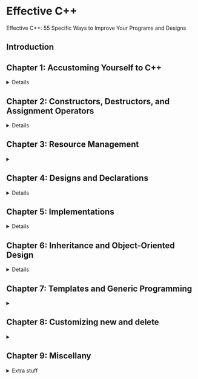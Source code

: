 # Effective C++

Effective C++: 55 Specific Ways to Improve Your Programs and Designs

## Introduction

## Chapter 1: Accustoming Yourself to C++

<details>

### Item 1: View C++ as a federation of languages.

<details>
<summary>
C++ isn’t one language, it’s four languages together, it’s C, object oriented C++, template C++ and the STL.
</summary>

Each part has its’ own conventions, styles and pitfalls. They can work together, but we must know how to combine them.

For example. For C basic stuff, we love passing by value (for built-in, C-like types), but in OOP c++, we prefer to pass references, and in templated c++, we have to pass references, but we when go to the STL, we have pointers again,and we go back to passing by value.

</details>

### Item 2: Prefer Const, enums, and Inline to #defines.

<details>
<summary>
C++ gives more power to the compiler, and we should use it rather than the pre compiler, when possible.
</summary>
Rather than having defined constants (#define ASPECT 1.653) we should use cons symbols,
Const is stronger in cpp than in C,
If we have a pointer, we need to use two const specifiers.
And if we use a string, we should use the std::string type.
Make it const.

Making the const part of the code means we can limit it’s visibility and scope. We should define it as a static member of the class.

```cpp
class X {
static const int NumTurns = 5;
};
```

Older versions of the compiler wouldn’t allow that behavior, and require us to define the value outside of the definitions.

A different way is to declare an enum member, which can also be encapsulated.
Enums cannot be referenced or addressees, which is more similar to #define.

We should also avoid using #define to create macros.
The following example is one possible fuck-up:

It seems innocent, but side effects
f(++a > b ? ++a,b); we do ++ twice.
f(++a > b+10 ? ++a,b); we do ++ once.

Here we should use a templated function, which gets const references, and the ++ will happen just once.

We still have #include, #ifndef,#define,#endif.
But we should reduce our use of the preprocessor.

</details>

### Item 3: Use const whenever possible.

<details>
<summary>
Const means that the object shouldn’t be modified. And it asks the compiler to help us enforce this rule.
</summary>

We have many ways of using ‘const’:
If the const is to the left of the asterisk, it’s a pointer to a const value.
If the const is to the right of the asterisk, it’s a const pointer to a value.
If on both, const pointer to a const value, basically immutable.

In terms of the type, the side of the const doesn’t matter. Use the spiral rule to determine.

Iterators in the STL are modeled on pointers, so something about that.
In a function, const can be the return value, parameters, or the function itself (as a member function).
Sometimes we want to return a const objects, this protects us from some weird behaviors.

Const member functions, if it’s not a const, const objects can’t call it.
Const-ness of a member function is part of the signature, so if we want to override it, we should make sure to keep the const-ness.

If we didn’t have two versions we would either open ourselves to attacks on our objects (a[0] = 0;) or reduce the ability to use the object.

Bitwise and logical const-ness

- Bitwise - no bits are changed, easy for the compiler to see.
- Logical - a philosophy: a const member function can change the bits, but only in ways the client can’t tell.

We might want to change some private members to provide better performance, but const-ness stops us!
For that we have the ‘mutable’ keyword. We set it for data members (private!) and it means we can modify these members even inside const functions.

Avoiding duplication
We might have const and non const functions with almost identical behavior, which we would want to avoid writing twice.
One solution is to move what we can to private functions.
Another solution is to cast const-ness away.
This is the one place we can should use cast.
What we do is take the non const version, cast it as const (static_cast<>()) and the const_cast\<non const>() the return value.
After all, if we are in a non-const function, it means the user has a non const object, so we aren’t doing anything wrong.

</details>

### Item 4: Make sure that objects are initialized before they’re used.

<details>
<summary>

</summary>

Uninitialized values are dangerous. The rules for when they are given default values are too complicated to care about.
For objects, we should always initialize everything. And do it it in the member Initialization list, not in the body of the ctor.this is usually safer and faster.
We should explicitly call the default ctor for the inner members, even if they aren’t given values.

For const and references members, we must use MIL,
We can sometimes use a private function to take care of the assignments, especially if we have many constructors, and we don’t want to clatter the MIL with repetitions, this is only when we can safely use the assignment behavior.

There is a set order of initialization.
First the base class, ten the members according to the ABEntry list (class declaration?)

The order of initialization of non-local objects defined in different translation units
Static objects, alive from their creation time until the end of the program.
Static inside functions are local static.
Static inside classes, and outside of classes are global (non local).

Translation unit: a compilation unit, a cpp file and it’s #includes.

Some problems i don’t understand. The answer is to call a function that has a local static object, and returns that object. This is the singleton pattern.
This also saves us some performance cost in creating the non-local objects.

</details>
</details>

## Chapter 2: Constructors, Destructors, and Assignment Operators

<details>

### Item 5: Know what functions C++ silently writes and calls.

<details>
<summary>

</summary>

The compiler creates a default constructor, a copy constructor, a copy assignment operator (=) and a destructor,
They are created only if needed (used), but they almost always creep inside.

If we have a member that is a reference, c++ won’t create a copy assignment operator.
If we have const members, the compiler also won’t agree.
Copy assignment operators aren’t inherited from the base class.

</details>

### Item 6: Explicitly disallow the use of compiler-generated functions you do not want.

<details>
<summary>

</summary>

If we don’t want to allow copying (or assignment) of the object, we must explicitly disallow it.
If we don’t declare them, the compiler create them for us, and if we do create them then, the compiler won’t protect us from using them!
The trick to avoid this problem is to make the functions ‘private’. And thus we prevent the compiler from auto-generating them, and we also get it to avoid compiling code that tries to call on them!
We should also just declare them, and leave them without definition! This will get us link-time errors if some private function tries to call them, or a friend member / function tries.
If we would want to get a compile time error, we could push this invalid functionality into a base class, we make the allowed operations protected (inherited) and the actions we want to disallow are private. This means our derived class won’t be able to call on them,

And the code won’t even compile!

</details>

### Item 7: Declare destructors virtual in polymorphic base classes.

<details>
<summary>

</summary>

Make destructors virtual if there is at least one virtual function.
If there aren’t any virtual functions, the class probably isn’t meant to be a base class.

</details>

### Item 8: Prevent exceptions from leaving destructors.

<details>
<summary>

</summary>

We should never have two exceptions active at the same time, c++ might terminate or have other undefined behavior.

If we have an exception (that we can’t handle) inside a destructor, we have two options, either abort everything with an explicit call to .abort(), or catch it, log it, and hope that the exception is contained, both aren’t great options.

A suggestion is to move the responsibility away from the destructor and allow the user to call on this function, so he could see the exceptions. Our destructor will also call on these functions, but it’s a last resort, not the desired behavior.

</details>

### Item 9: Never call virtual functions during construction or destruction.

<details>
<summary>

</summary>

The vptr is of the most derived class, so we can never know if we call a virtual function, whether or not it has what it needs. If it’s inside a ctor, the data it’s using hasn’t been initialized, or if it’s a dtor, it might have been deleted already!

It might not be easy to find this, especially if the call to the virtual is actually inside a private function (which we created to avoid code duplication).

</details>

### Item 10: Have assignment operators return a reference to \*this.

<details>
<summary>

</summary>

Assignments are right associative,
We can chain assignments together.
Cpp allows us to do this:
Int x,y,z;
x=y=y=z=15;
Which makes them all 15. This is bad code writing, but legal.
To keep the behavior, we we need to make our =operator return a value, this value is the \*this, the result of the assignment.
This is the convention for all operators, we should deviate from in only if we have a good reason to.

</details>

### Item 11: Handle assignment to self in operator=.

<details>
<summary>

</summary>

We need to make sure that x=x is a legal and working behavior in our code.

An example of a class with a private member. The = operator means we need to get rid of the left side (we are replacing it’s contents, so we make sure to clean up the memory), and then replace it with a copy of the right hand side object.
This is unsafe:

If rhs and lhs are the same, then we got ourselves in problems.
We can do identity check, but this isn’t always enough.
There is also the thing about exception safety.
So one option is to hold a reference to the old object, make sure the new one is copied successfully, and only then delete the old one. This handles both the exception safety and self assignment.
Another way to do this is by ‘copy and swap’. We define first create a copy of the desired object (rhs), swap it with the current one, and then release it. This means we make use of the copy constructor.
(or if we pass something by value, we already get a free copy).

</details>

### Item 12: Copy all parts of an object.

<details>
<summary>

</summary>

The compiler won’t warn us about partial copying. So if we add a member, we need to add it to the copy ctor/ copy assignment as well.
This is also a problem with derived classes, as we will need to explicitly copy the base class members. Otherwise we get partially copies with the old base or the default values instead.

In general, we shouldn’t have the copy constructor or the assignment operator call one another, if we have too much code duplication we can use a private member function, and make sure it’s safe.

</details>
</details>

## Chapter 3: Resource Management

<details>
<summary>

</summary>

If we take something from the system, we must return it.
Memory on the heap, file descriptors, locks, sockets and all sorts of other resources.

### Item 13: Use objects to manage resources.

<details>
<summary>

</summary>

We need to make sure that we have resources in stuff that gets its destructor called automatically, not only through delete.
One way to so is with the standard library auto_ptr (smart pointer), which knows to call the destructor on what it’s pointing to.
(the pointer is on the stack, so it gets released, and it’s destructor calls delete on what’s it’s pointing to).
Resources are acquired and immediately turned over to resource-managing objects.
Resource managing objects use their destructors to ensure that resources are released.

Because auto_ptr deletes the object from the heap when auto_ptr goes out of scope, we can’t have multiple copies of auto_ptr, so auto_ptr has some weird behavior with the copy ctor and the copy assignment operators,

This means that they aren’t always the best way of doing dynamic allocations, and STL doesn’t allow the weird copy behavior.
An alternative is the reference-counting-smart-pointer (RCSP), which keeps track of how many pointers refer to each object and delete the object when the last on goes out of scope (like the garbage collector in java), and it works for most cases.

A special note is that both auto_ptr and shared_ptr call delete, and not delete [] on their members, so this can lead to problems!
The boost package has some implementations of auto_ptr and shared_ptr for arrays. If we need them and for some reason std::string and std::vector<> aren’t enough for us.

Here’s how i imagine auto_ptr look:

```cpp
template<typename T>
class auto_ptr<T>
{
public:
auto_ptr<T> (T t){m_ptr=tl;}
~auto_ptr<T>() {delete m_ptr}
private:
T* m_ptr;
};
```

Also probably has some fancy ways to dereference it so it behaves just like T.

</details>

### Item 14: Think carefully about copying behavior in resource management classes

<details>
<summary>

</summary>

We should avoid copying managerial objects. Always. This is the same problem that led to creating the shared_ptr, but it’s not always enough.

We can either:
Prohibit copying all together
If it doesn’t make sense for an object to be copied, simply don’t allow it. Use the suggestions in ### Item 6 to stop the compiler from generating copy constructors and copy assignment (base class, private members functions).
Reference-count the underlying resource
Copy, but increment a counter and manage the behavior, then we can add 2nd optional parameter to the class that specifies the ‘deletion’ behavior.

Copy the underlying resource
Sometimes we really want a copy, and we just want it to be managed as well. In theses cases, we also copy the underlying resource and create and new ‘managerial’ object, this behavior is ‘deep copy’.
The new object is independent from the old object, and simply happens to have the same data.
Transfer ownership of the underlying resource
This is the behavior of auto_ptr, only one resource exists at all time that can control the object, the rest can’t.

</details>

### Item 15: Provide access to raw resources in resource-managing classes.

<details>
<summary>

</summary>

We can’t always use simple managed resource, even if we really want to. Many API’s require the raw pointer, not a managed one.
We can either explicitly give the pointer with .get() command, or have an conversion function (operator RawName() const {return raw_pointer)), and overload the \* (dereference) and -> operators.
This can lead to other problems,

</details>

### Item 16: Use the same form in corresponding uses of new and delete.

<details>
<summary>

</summary>

The problem with delete vs delete[].
How many destructors are called?
The memory structure for an arrays is different from that of a single object.
If we use delete[] on a single item, we can fuck things up. Even an array of 1 is different than a single object in terms of the memory layout.

Therefore, we should always match [new [] and delete[] .
This can get weird in typedef.
We might typedef an array[], and then we have no problems calling new on it, but when we call delete we mess up, as we should have been using delete[].

</details>

### Item 17: Store newed objects in smart pointers in standalone statements.

<details>
<summary>

</summary>

There are some weird cases in which we might get a memory leak if we try to initialize a smart_pointer as part of the expression and another part of the expression causes an exception before we pass control of the object to the manager

Assume that we successfully create the new widget, and then the compiler decides to run the priority() function and not call to initialize the shared_ptr.
If the priority function throws an exception, then the call to create the shared_pointer won’t run, and no object will take responsibility on the widget, and it won’t be released!

</details>
</details>

## Chapter 4: Designs and Declarations

<details>

### Item 18: Make interfaces easy to use correctly and hard to use incorrectly.

We should make our interfaces (prototypes) easy to use, and be aware of what errors the users might do, and be ready to protect against them,

If we expect arguments from the same fundamental type, but with different meanings, our users might confuse the order and provide unreasonable values.
We can avoid this by having specialized struct for arguments,

We have class Data, with three int members,
So instead of a constructor
Date(int day, int month, int year)
And the user calls
Date(03,07,1987)
We can have a constructor
Date(Day day, Month month, Year year)
And the user calls
date(Day(03), Month(07), Year(1987));
This acts as a reminder to the user how to order the arguments.
We can also use enums, for integer like types, or have static predefined sets as static class members.

We should restrict possible behaviors of our classes and try to make them as similar to predefined ones, consistency is important, and we should strive for that.

An example of a factory class that returns a pointer to a dynamically allocated object.
This requires the user to either delete it after he uses it, or store the reference in a smart pointer.
We can make the users’ like easier by returning a smart pointer object directly, so the user must store it in one, and we prevent memory leaks.

An example with a deleter.
Rather than expect the user to use the correct ‘deletion’ function, we bind the function to the shared_ptr so it comes pre-built with the means to destroy it.
This prevent some other problems.
We can look at ‘boost’ to see how they implement the tr1::shared_ptr class.
It’s bigger, slower, uses dynamic memory, but all those runtime costs are nothing compared to the gains in preventing client errors.

### Item 19: Treat class design as type design.

If we write cpp as an object oriented programming language, we need to think about how our classes are defined. Classes will behave like built-in types, and we should give them proper consideration.
Important questions for us to consider
How should objects be created and destroyed?
Constructors, destructors, new, delete, new[], delete[].

How should object initialization differ from assignment?
Don’t forget the copy constructor and the assignment operator.
What does ‘pass by value’ mean for the object?
The copy constructor again.
Are there restriction on legal values for our type? What are they?
What do we do with illegal values? Who checks for them?
How does the type fit in terms of inheritance?
Can we inherit from a different class? Do we expect to be a base class? Should our destructor be virtual?
What kind of conversions are allowed for the type?
Can we be converted to other types? Explicitly or implicitly? Don’t forget the constructors again!
What operators and functions make sense for the type?
What behavior do we want for our type, with whom should it interact?
What standard functions and operators should be disallowed?
What behavior do we want to cross off? The usual suspect are the copy constructor, assignment operator, sometimes constructors and other functions should be private.
Who should be able to access members of the type?
Who is the audience for the class, how does he interact with the class?
Member functions, friend classes and functions, nested classes?
What is the ‘undeclared interface’ of the type?
What about mutexes, exceptions, dynamic memory, performance?
How general is the type?
Maybe we actually need a templated class?
Is a new type really needed?
Maybe we can use one of the existing types and classes instead? Maybe a new function or two will be enough?

### Item 20: Prefer pass-by-reference-to-const to pass-by-value.

Argument are passed by value, this means copies of the data. For fundamental types there is no difference, but for classes, this involves the copy constructor and can be a costly operation. Especially if we have inheritance involved.
This might mean that we pass an object of tens or hundreds of bytes (copying them all each time, and then destroying them afterwards), just to perform a simple action.
In many cases, this can be avoided by passing a reference (and making it const), now we simply pass a single reference and we get the same behavior.
This also protects us from slicing behavior if we pass a derived class to something expects an base object.
Because pass by value involves the copy constructor, the ‘new’ object is constructed using the base constructor, and uses the base virtual table.
Passing it by reference to const protects us from this behavior.

Passing by reference doesn’t apply for fundamental types and for STL objects, they are usually passed by value, because of the way they are implemented.

### Item 21: Don’t try to return a reference when you must return an object.

Passing by reference is usually good.
Returning by reference is dangerous.

A reference must be to an existing object, object on the stack don’t always exist.
Some bad ideas to avoid all the constructors calls and somehow return reference.

Don’t.
Create a new object, pay the price. Let the compiler deal with micro optimizations.
Only return a reference if you received this reference and your chaining objects.

### Item 22: Declare data members private.

Everything should be private, unless there’s a good reason not.
Avoiding getters/setters isn’t a good reason.

Encapsulation allows us to choose behavior based on needs and constraints, we are never tied to one behavior that can’t be changed. Anything public is something that must remain public.

Protected access aren’t much better than public, we simply don’t know how many derived classes exist, and we can’t be sure.
Anything that isn’t a toy app (or a nested class) should be private.

### Item 23: Prefer non-member non-friend functions to member functions.

Encapsulation means flexibility, we want to reduce the number of accessing ways into our members. If a function only uses public methods, it has no need for private access to the inner workings of the object.
It shouldn’t be a friend function, it should be inside the same namespace.
This keeps the encapsulation and keeps the related functions around, but not breaching (convenience functions, quality of life).
These functions can be declared across different source files, all belonging to the same namespace. We simply take what we need from each header file and this extends the namespace.

### Item 24: Declare non-member functions when type conversions should apply to all parameters.

Type conversion can happen only if the argument is in the parameter list, not if it’s implicit like the ‘this’.
So instead of having

```cpp
class A
{
const A operator+(A other){}//member
}
const A operator+(A rhs,int lhs){}//non member
const A operator+(int rhs,A lhs){}//non member
```

(three functions!)
We can have a an implicit int constructor, and one function

```cpp
const A operator+(A rhs,A lhs){}
```

If either of our arguments are an int (or any type that can be used to create A), then implicit casting will take care of this.

---

If we have an implicit conversion from int (constructor) to Type A, then we can could do

```cpp
A a1;
int x;
A aa = a1 +x;
```

Which will be

```cpp
A aa = a1 + A(x);
```

But not the other way around
A aa = x +a1; // won’t work.
But if the operator wasn't a member function, we could do this!

The operator should only be a friend if it needs the inner workings, not by default.
This means we must have implicit casting constructors, so we will have two constructor calls.
It might be bad for performance, but it’s usually worth the cost.

### Item 25: Consider support for a non-throwing swap.

Swap is great for situation of self assignment and for exception-safe programming.

The swap template makes use of the = operator overload and the copy constructor.

(swap takes b:a reference to T, a: another reference to B, and return nothing).
This implementation involves three operations (even four!) that might be heavy.
A copy constructor to create temp.
A assignment operator to copy a=b.
A assignment operator to copy b=temp.
And then a destructor for temp.

In some cases, this behavior might be costly, and unnecessary.
The pimpl idiom (pointer to implementation).
If our objects really hold just pointers to data, why do we need to create all the data (deep copy) each time? And also to call delete before each assignment?
If we could know that our class just holds pointers, we could swap the pointers and be done with this. No need for special copying, constructing, etc…

We can create a specialized template for this class,

We usually can’t extend namespace, but total template specialization is allowed, so we could write something like:

This fails to compile not because we extend the std namespace, but because we are trying to access a private member.
We can declare this swap function as a friend to to our class,

```cpp
class {
public:
friend void std::swap<Widget>(Widget &A, Widget &B);
}
```

But the convention is not to do so.
The convention is to specialize the swap as member function, and have an namespace std extension in our class.

We specialize the template version to call swap, and that’s all we need.

Swapping templated classes
C++ allows for partial specialization of classes, but not for partial function templates.

We need to fiddle around with the code to find a solution,
We usually can overload function templates, but not for std namespace.

The better solution is to still have a non member swap that calls a member swap. But we don’t declare this function to be an overload of std::swap. it's a template by itself in the class source files.

The name lookup rules will find this version of swap before the std::swap, and this will be called. This is true

Another special thing to remember:

This means we ‘import’ the std::swap function into the scope, and now we call scope.
If there is a swap function for the objects, it will be used.
If there is a overloaded std::swap function, it will be used
In the worst case, the regular std::swap will be used.

We should not qualify this call, as we want to allow the linker to find the best version to use.

Steps:
Write a public swap member function, that doesn’t throw exceptions.
Have a non member swap in the same namespace,
If we have a a class (not a class template), add a std::swap overload that calls the swap member function.

If we’re calling swap, make sure to have using std::swap to make sure we can find the best version.

We don’t want the ‘member’ swap to throw exceptions, ever.
If we can’t assure this, we don’t have a fitting candidate for a swap function.

</details>

## Chapter 5: Implementations

<details >
Some problem that occur while implementing our code.

### Item 26: Postpone variable definitions as long as possible.

We should wait with defining and declaring variables until we are sure they will be used.
This is especially important if we might throw an exception somewhere in our code before this variable will be used (and then we payed for both the constructor and the destructor). We would prefer to initialize our variable with the needed values and not default construct it and then change it’s values.

This not only improves the code performance, it also makes it easier to read, as the variable is introduced in the context of the variables it takes.

The way to go with variables inside of loops depends on usage.

But unless we know for sure that the assignment is very cheap and this section is performance critical, we should use approach B, and construct a new object each time.

### Item 27: Minimize casting.

A reminder of casting styles
(T) var; // c-style
T(var); //cast expression
And the c++ style conversions, or new-style.
static_cast<T>(var); //force implicit conversions, that aren’t necessarily promotions, general casting behavior.
dynamic_cast<T>(var); //allows for safe downcasting, heavy runtime costs.
reinterpret_cast<T>(var); //low level cast, can do pretty much anything, not safe.
const_cast<T>(var); //the only c++ style cast to remove const from a value.

We can still use the old style casts (c-style, cast expressions), but it’s better not to. The modern style is easier to identify, easier to interpret the meaning and works better with compilers.

In the text he says that he uses old style casting when he wants to call the explicit constructor.

Unlike common misconception, casting isn’t just telling the compiler to treat one type as another, in many cases we actually have run time costs.
Like casting from int to a double, while simple, still means that we need to create a new data, because int’s are 4 bytes and doubles are 8 byes and are totally different. Even int and unsigned int are different and require work. Not a lot of work, but this isn’t free at runtime.

(a cost free cast is reinterpert_cast<T>(), which is a whole bag of worms)

Another example:

We think that this is free behavior, as the base part of the derived class should be at the start of the object. But it isn’t, we still need some runtime work to get the correct address. Remember multiple inheritance?
Even in single inheritance, this can happen. The layout of an object is decided by the compiler.
Here is another problematic code:

We want to call the base class behavior,so we cast ourselves to it and call the function.
This isn’t right.
The function that we call isn’t operating on the current object, but on a ‘casted copy’ of it. We when casted ‘_this_ to the base class, we called a (copy) constructor on the base part of \*this, and then called the member function of that temporary copy.
What we should do it to explicitly call the correct base function, this is similar to ‘super.func()’ in java, if we would have only one base class and no multiple inheritance (and the ‘super’ keyword) in c++.

This suggestion stands double for dynamic_cast<T>().
dynamic_cast<T> is quite slow by itself, it’s designed to fit with both multiple inheritance and dynamic linking, so it shouldn’t be used in performance critical sections.
We use dynamic casting when we have a base class pointer that we suspect to actually be a derived class.
We can avoid this by using containers that store pointers to derived class directly (actually, use smart pointers instead of regular ones), this will work if we store only one type inside the container.
An alternative is to use virtual functions, and provide them in the base class, and just have them do nothing it that case.
(this does bloat the base class)
Neither approach is perfect, but both are preferable to dynamic casting.
We definitely want to avoid cascading dynamic casting, i.e something with many ‘ifs’ and cases for each derived class. It’s both slow (many calls to dynamic casting) and hard to maintain (if we add or remove a derived class). In this case, we should probably use a virtual function.

As a general rule, we should avoid all types of casting, and dynamic_cast<T> the most. If it’s not possible we should minimize the use of casting and hide it away,

### Item 28: Avoid returning “handles” to object internals.

Defensive programming.
Don’t return a modifiable handler (reference) to a private member. This can break encapsulation. We can’t allow the user to change our internal data.
While changing return types to const can work, it still has the problem of dangling handlers.
The handle might outlive the object that created it, and it will no longer be valid.

### Item 29: Strive for exception-safe code.

When using locks, have them wrapped inside a lock object, so that if an exception occurs, the destructor is called and the lock is unlocked and removed. Also, less code.

Function should strive to exception safe i one of three ways.
Basic guarantee - the data is always at a valid state, all the member function can be called and the object can operate as usual, even if an exception occured.
Strong guarantee - if an exception occurred during a call, then the data is in the same state as if the call hasn’t been made. Like atomic transactions, either it succeeded completely, or failed and nothing changed.
Nothrow guarantee- the call doesn’t throw exceptions (we usually can’t say this).

Our code must be one of those, preferably the stronger.

The copy and swap strategy, closely related to the pimpl idiom. We hold all the data we might change in a different object, and once we are sure the new object is functional, we swap it in place of the new one.
We need to be careful when dealing with non local data, we can’t assure that if we reset our changes, we won’t we be changing that data in the progress.

### Item 30: Understand the ins and outs of inlining.

Inline functions are great, because we can avoid the overhead of calling a function.
However, no free lunches, inline function cause code bloating, more paging, and other stuff.
Unless the function itself is smaller than that of the function call.
Inlining is a request, not a command, we can’t be sure that the compiler does this, we simply suggest. Virtual functions are never inlined.
We can make inline function either by providing the definition inside the class declaration (java style!), or by marking it as ‘inline’ and defining it in the h file.friend functions can also be inlined.

Even though templates and inline functions are similar in that regard, they aren’t the same.
If we try to take a pointer to an inline function,we might end up with two versions,
We shouldn’t inline constructor and destructors.
Debuggers also tend to have problems with inline functions,
We should remember that inlinning is an optimization, not a requirement. It should be decided after the code runs properly.

### Item 31: Minimize compilation dependencies between files.

Header files ‘private’ members are implementation details, but they are included in every file, so we can’t easily change them (even though we declared them private exactly for this reason!)
The problem is that to compile code properly, we must know the size of the object before hand, so we must have room for the private members.
If we can avoid having direct definitions inside our class objects, we can reduce cross file dependency. (this is what have done in C, we provided an interface in the .h file and all the implementation in a separate file).
This is part of the PIMPI idiom.

A bit about having declarations in .h files and definitions in cpp files. We return handles and not actual classes.
Interface classes (abstract classes without any members), factory method (or virtual constructors)

</details>

## Chapter 6: Inheritance and Object-Oriented Design

<details>

Oop in c++ is different than other languages (like java) and it has some special behaviors of its own. Remember, c++ can be used to write oop code, it isn’t oop by itself.

### Item 32: Make sure public inheritance models “is-a.

<details>
<summary>

</summary>

Public inheritance means a ‘is a’ relationship.
If we write a derived class from a public inheritance, it means we say that our derived object is a base object, and could be used wherever the base class could be used. Our derived object is a specialized form of the base class.
This is similar to java, where derived classes cannot change the access modifiers of the base class.
Every Derived object is also a Base object, but not vice versa.

(the example of the bird base class and the non flying birds like the penguin or emo).

We can either make a class of flying birds that penguins don’t derive from, or make penguins throw an exception when trying to fly.
In general, we prefer compiler errors to linker errors, and linker errors to runtime errors (and runtime errors to undefined / unexpected behavior).

The example of squares and rectangles, is a square a rectangle?
No. the behavior of only increasing the width of of a shape is possible for a rectangle, but not for squares, so a square isn’t a candidate for an ‘is-a’ relationship with a s rectangle. We can’t take a function designed to work with rectangles, give it squares and expect the same results.

The other relationship models are “has-a” and “is-implemented-in-terms-of”, sometimes it’s better to use them.

</details>

### Item 33: Avoid hiding inherited names.

<details>
<summary>

</summary>

We should be careful with our naming, and avoid having the same name in different scopes, and doubly so when working with inheritance.
The name searching scopes works the same no matter the type, or class of the variable.
If we use the same names, we hide the earlier functions, this is very problematic with function overloading. If we hide one version of overloaded function, we’ve basically hidden all versions (even if we hadn’t declared them!)/

We can counter this behavior and make function visible with the using statement.

This will bring the base mf1 and mf3 function into light, with the new function declaration overriding only the functions with the same parameters.

We sometimes don’t want to inherit everything from the base class, this is against the idea of public inheritance, but it makes sense if we use private inheritance, and we only want to inherit some function (not all the overloads of it).
We do this by forwarding our function, or having it call the fully qualified name of the base class function ({base::foo();}),

There is also a problem with inherited names in templated classes ([Item-43], specialized classes might be in use and derived classes might inherit from them and they won’t have the same behavior as other derived classes)

</details>

### Item 34: Differentiate between inheritance of interface and inheritance of implementation.

<details>
<summary>

</summary>

Inheritance might mean inheriting definitions and API (interface), and might mean inheriting the implementation as well. Sometimes we want both, sometimes we don’t.

Virtual, pure virtual and regular member functions.
Pure virtual functions must be declared by any inheriting class (they also make this class to be an abstract class, which is a bonus). If we only have pure virtual member functions, we actually have an interface, and not a concrete base class.
(we can have an implementation for a pure virtual function, we first make it = 0; and then define it. It can be accessed only with the fully qualified name).

Regular virtual functions provide both an interface and an implementation, but we allow the derived class to change (override) how it implements it.

This is usually good practice for OOP, but it hold some dangers, and we might with to make this inheritance more explicit. This is done by making the public function pure virtual, and providing a protected ‘default’ function (non virtual) that the derived class can inline call. Any new derived class must explicitly call on this function to use it.
If we don’t like having separate definition functions and implementation functions, we can have the implementation be defined as the pure virtual function, which means that the derived classes must still explicitly state what function they plan to use, and fully qualify that they with to use the base default version. This design has less functions in the namespace, but we lose the ability to hide the default implementation under the ‘protected’ access modifier.

Non virtual functions should be the same across all classes, not override, not redeclare, not redefined, not anything, we want this variant to be called, not a specialized version (and if some one decide to declare it again, he’s doing a mistake that shouldn’t be done).

We should avoid creating a base class without any virtual functions (especially the destructor, which should always be virtual), or making all of them virtual without a good reason.

Calling virtual functions has a cost, but it most cases, this isn’t what’s slowing the program.

</details>

### Item 35: Consider alternatives to virtual functions.

<details>
<summary>
Virtual functions are great, but there are alternatives. Let’s get to know them.
</summary>

#### The Template Method Pattern via the Non-Virtual Interface Idiom

Have a non virtual function call a private virtual function. This is called non-virtual interface (NVI) idiom. Or a wrapper behavior. We separate the non changeable parts (the shared, set in stone) behavior that the base class defines from the smaller portion that needs specializing.
We also separate that ‘how stuff is done’ into the virtual function, but the ‘when stuff is done’ is still controlled by the base class. This enforces order and structure.
A special note is that derived class override function that they can’t access (private functions), which is odd, but legal. We can also make the function protected and expect the derived class to call the base class virtual function themselves.

#### The Strategy Pattern via Function Pointers

Rather than define each derived class a virtual function overload, we can simply pass each object (or class) a function pointer and have it call that function to do the required work. This means stronger decoupling, and allows different instances of each class to have different behaviors. This design patterns is sometimes called strategy. the downside is that we distanced the calculation from the object,and it now has to use public access to the object or be given specialized access into it and make the encapsulation weaker.
The Strategy Pattern via tr1::function
Rather than a simple (rigid) function pointer, we can send something that behaves the same, it can be a function pointer, a member function, a functor (function object) that returns not just the type, but anything that can be converted to that type?
We replace the function pointer with a tr1::function object (something that is/has a callable entity).

This declaration is typedefed with a reasonable typename, and now rather than just sending functions, we can send much more.
We can still send functions, but we can also send objects and class members.

We use the std::tr1::bind(...) command to force a constant object into a member function, so it now has a ‘this’ member and can be called from anywhere!

#### The “Classic” Strategy Pattern

A final option is to have the function itself be a class, and specialized behaviors be sub classes of it. This is composition or dependency injection, whatever. It’s a conventional oop approach that doesn’t involve any c++ features, but is recognizable and understandable.

</details>

### Item 36: Never redefine an inherited non-virtual function.

<details>
<summary>

</summary>

Don’t redefine non-virtual functions. Just don’t.
It makes a mess of things, non-virtual functions are statically bound, not dynamically, if we use a Base pointer to hold a derived object, all non-virtual actions will be of the base class. This means that the type of non-virtual function depends on the pointer type, not on the object. This is obviously bad and not what we wanted.
If something needs to be overridden, it’s a virtual function. If not, it’s a non-virtual function that shouldn’t be redfiend.
As easy as that, and twice as important for destructor. Always virtual.

</details>

### Item 37: Never redefine a functions’ inherited default parameter value.

<details>
<summary>

</summary>

The problem: virtual functions are dynamically bounded (late binding) but default parameter values are statically bound (early binding).
While the function that we call is dynamically bounded in runtime by the object type, the default parameter is statically bound at compile time based on the pointer type. This means that when there is no given value we set the default value based on the pointer type, not the object.
So if our base and derived classes have different default parameters, the behavior will change based on the pointer type,

```cpp
Derived d;
Derived * dp = &d;
Base * bp = &d;
dp->do();
bp->do();
```

The default parameter will be different in the two cases.
We can avoid this situation by using the Non virtual interface idiom (NVI) and have a non virtual function call the virtual function with the default value, making it ‘safe’ to use again.

</details>

### Item 38: Model “has-a” or “is-implemented-in-terms-of” through composition.

<details>
<summary>

</summary>

When the composition is part of the domain logic, we use a ‘has-a’ relationship (a person has name, address, kids.. Etc, but he isn’t a name, address, etc), when the composition is part of the application logic, it’s ‘is-implemented-in-terms-of’ relationship (We implement a thread pool in terms of a queue, but a thread pool isn’t a queue).
In this case, public inheritance isn't the way to go.

</details>

### Item 39: Use private inheritance judiciously.

<details>
<summary>

</summary>

Public inheritance means ‘is-a’ relationship. But what does private inheritance mean?
It means that there isn’t any implicit conversion between the derived class to the base class.
Private inheritance goes with ‘is-implemented-in-terms-of’ relationship, we take advantage of existing classes, without saying we adhere to the interface itself.

We prefer composition over private inheritance, and we should only use private inheritance when we must (because of protected members or in some edge cases). We might want to have base class with some behavior, but not allow derived classes to change it, so private inheritance comes in handy.
This also helps us in some terms of decoupling .
And this edge case about empty classes (no data, no virtual functions, no virtual base classes) , empty base optimization (EBO), only for single inheritance,

</details>

### Item 40: Use multiple inheritance judiciously.

<details>
<summary>

</summary>

There are people who don’t like multiple inheritance.
When we have multiple inheritance, we can inherit the same name from both base classes and have ambiguity.
We can have two instances of the common base class and then we need the diamond inheritance design with virtual inheritance and virtual base classes.
The general rule is to avoid using unless we must.
If we must, avoid putting data inside them (interface classes, like java and c#)

</details>

</details>

## Chapter 7: Templates and Generic Programming

<details>
<summary>

</summary>

### Item 41: Understand implicit interfaces and compile-time polymorphism.

<details>
<summary>

</summary>

OOP programming uses explicit interfaces, and runtime polymorphism - virtual functions, vtables, and declaring types.
In the case of templating, we give less importance to those, and we focus on implicit interfaces and compile-time polymorphism.

The implicit interface is based on the actions taken in the template. If we asked for .size(), it means only types that use have .size() are acceptable type parameters.
Each line in the template is a constraint for the type, it’s an implicit interface.

</details>

### Item 42: Understand the two meanings of typename.

<details>
<summary>

</summary>

Template <class T> and template <typename T> are usually the same.
But not always, and typename should be preferred, because it has some stuff that only it can do.

In a template, we can refer to two kinds of names.

Names in the template that depend on the template parameter are dependent names.
Can also be nested dependant names. In the example, iter is a nested dependent type name. (suppose we pass it a std::vector<int>, then it’s type is std::vector<int>::const_iterator).
The other variable, value, is not dependent, it’s just an int.

We think Iter is going to be a pointer, but this isn’t always the case, maybe we pass to the template a type that happens to have a static member called const_iterator (not a nested class), another weird thing:

We think we are declaring a variable x from the nested class.
But maybe c::const_iterator is a static member and x is global variable? Then our code will actually be a multiplication expression!

To make sure we parse C as a typename, we add the typename qualifier before it.
This tells the compiler that C::const_iterator must be a type, and not anything else

We should use typename anytime we refer to a nested dependent typename in a template.
This also holds for template signatures.

```cpp
template<typename C>
Void f(const C& container, typename C::iterator iter){;}
```

Now we have templated function that takes a type and a nested type,

One exception is that “typename must not precede nested dependent type names in a list of base classes or as a base class identifier in a member initialization list”.

Another thing is that we can qualify one part of the type, even if it’s templated.

```cpp
Template <typename IterT>
Void Work(IterT iter)
{
typename std::iterator_traits<iterT>::value_type temp(\*iter);
}
```

Let's unpack:
Templated function that takes a type called IterT.
We want to make a copy, temp, based on the contents of iter (\*iter).
Temp is going to be some type, this type is the value type of the templated class iterator_traits from the STL, so it’s going to be a nested class of the the templated class (from the iterator_traits) class. So we precede it with typename.

There is a convention to create a local typedef definition:

Now we have the horrible line once, and we get a typedef that is easy to read.

</details>

### Item 43: Know how to access names in templatized base classes.

<details>
<summary>

</summary>

We can create templated classes. But there is a problem with creating a derived templated class.
Base template:

Derived template:

The template doesn’t know that base class with ‘sendClear()’ function exists. It can’t know about the base class until it’s instantiated, and it can’t instantiate it without compiling!

There is a better example using specialized templates.

Instead of writing “SendClear(info).
Three ways to fix the issue:
this->SendClear(info);
Using MsgSender<Company>::SendClear(info);
MsgSender<Company>::SendClear(info);

</details>

### Item 44: Factor parameter-independent code out of templates.

<details>
<summary>

</summary>

When we have templates, we might lead to bloated binary files, even if the code is lean.
If we have a template, we should refractor away all of the independent code. We should treat our one templated function as several functions, and try to identify any expressions that don’t depend on the parameter type, and move it outside.

One suggestion is to create a derived class that uses the base class, but hold the member function, and then do some calls to base function with a parameter.

I need to revisit this Item in the future

</details>

### Item 45: Use member function templates to accept “all compatible types”.

<details>
<summary>

</summary>

Smart pointers (what is used as the STL iterators),
Creating a template with a “generalized copy constructor”.

Ths class smartPtr has templated constructor that accepts any other templated smartPtr element. We also avoid making this constructor explicit, so we could use it a casting operator.

Then there’s some part about inheritance and which kinds of conversions we allow.

I need to revisit this Item in the future

</details>

### Item 46: Define non-member functions inside templates when type conversions are desired.

<details>
<summary>

</summary>

</details>

### Item 47: Use traits classes for information about types.

<details>
<summary>

</summary>

</details>

### Item 48: Be aware of template metaprogramming.

</details>

## Chapter 8: Customizing new and delete

<details>
<summary>

</summary>

Other programming languages offer automatic garbage collection (memory management), but c++ allows us to control the memory allocation to get better performance.
We use new and delete (new[], delete[] for arrays) to get memory, free it and call constructors and destructors. We also have some concerns for multi-threaded environments.

### Item 49: Understand the behavior of the new-handler.

<details>
<summary>

</summary>

When we can’t get enough memory from the system, old compilers returned a null pointer.
Today, the behavior is different, and if there wasn’t enough memory, the program should call a new_handler function.
This function is a client specific function, which we can set with the set_new_handler function from the standard library (similar to set_terminate and set_unexpected).
This is a void (void) function that doesn’t throw anything.
If the handler function also can’t find memory, it’s called again repeatedly, which is troublesome, so the handler function should do one of the following
Make more memory available - somehow, it’s suggested that we preemptively save a block of memory for the function to use before starting the program
Install a different new_handler - call set_new_handler again, change something about itself. Whatever.
Remove the handler function, so the default exception is thrown.
Throw exception itself
Not return - call exit or abort.

We can’t have different built-in handlers for different classes, but we can implement the behavior.
We simply overwrite the new operator and the ‘set_new_handler) functions for our class, our new ‘new’ operator will set the class static handler as the handler function (through some resource with RAII behavior), and then it will call the default new operator (::new , the global qualifier) to do memory allocations. If the memory allocation fails, the new handler is called. At any case, the destructor of the local resource inside the ‘new’ operator will return the previous handler function to be the default one.

There is also a suggestion making this into a templated class and having other classes inherit from it so they also get the same managed allocations behavior, without any extra work.
There is some weird parts about having a templated class that never uses it’s typename parameter, but this is done for the sake of having different static members for each class. It’s called ‘curiously recurring template pattern (CRTP)’.

Because it’s c++, we can use this base class as part of our multiple inheritance, we just need to be careful (as we always need to be when using multiple inheritance).
The old behavior of having a null pointer return when allocation fails is still supported with an alternative form of the ‘new’ operator, the new(std::nothrow) overload.

</details>

### Item 50: Understand when it makes sense to replace new and delete.

<details>
<summary>

</summary>
Three common reasons to replace the new and delete operator.
To detect usage errors
We can use our new and delete operators to create safe usage of functions, and to add extra protection from double freeing. We can add a marker to out memory (start and finish) and validate that it’s entacts and that it’s where it supposed to be before deleting, and if we see that something in our marker is not as we set it to be, we can tell right there that there is going to be a memory problem. And in this case we can act before the delete and gather information about it to provide better feedback and error reports (think valgrind).
To improve efficiency
The default new and delete operators are designed to fit everything, so they have to consider many situations, and therefore they take the ‘middle of the road’ strategy. If we know how our objects are to be used in our program, we can handle the requests better and get better performance.
To collect usage statistics
Similar to the first reason, but not just for errors, we can use the operators to gather information about lifetime of our objects, when they are allocated, how much memory we use at any given time… etc.

To write an our version of ‘new’ we need to handle the memory allocation ourselves (hello malloc our old friend! We can also use mmap to be extra special) and we take extra memory to write signatures(remember 0xDEADBEEF? That’s one nice signature, isn’t it?) and whatnot. We then return the memory block with the actual data that user requested.

There are all sorts of other conventions that we should follow that appear later, but we should also consider alignment. Malloc might give us an aligned memory, but we might give our user a non aligned address (based on the offset of our signature data)
Even if our compiler knows how to create a program that isn’t aligned, we can still experience bad performance because of it. This is one of the dangers with manual memory allocation, some compilers have built in alternatives for memory management, or might we use open source allocator libraries (such as Pool library from Boost), this can get better performance, but we might sacrifice portability, TR1 can also help.

And now, here are more possible reasons
To increase the speed of allocation and deallocation
Especially in single thread programs, we can abuse non thread safe allocation (like the fixed size memory pools in Boost::Pool) to get better speed performance.
To reduce space overhead of default memory management
If our memory needs are small, we might be wasting a lot of space with overhead data, and a custom new operator can reduce it.
To compensate for suboptimal alignment in the default allocator
Maybe our default allocator doesn’t work in 8 byte alignment?
To cluster related objects near one another
If we know some data structures or classes tend to go together, we might get better performance if we store them in the same ‘pages’ of memory. If we store them next to one another, we can work faster.
To obtain unconventional behaviors
An example is a case where memory management is done via c code api, and we want to maintain the c++ style of our program, so we hide all the memory details in the new and delete operators to reduce the complexity of the code. We might also want to have better security by manually overwriting deallocated bytes with zero to hide sensitive information.

</details>

### Item 51: Adhere to convention when writing new and delete.

<details>
<summary>
As mentioned before, there are some conventions to follow when writing the ‘new’ operator.
</summary>
We need to consider the case of no available memory.
We need an infinite loop, an handler function, and some way to throw an exception (or abort the program) if we can’t allocate the memory.
There is also a problem of requesting zero bytes, as we must return a legitimate point.

We have an infinite loop of trying to allocate memory, if we succeed, we return a pointer to the memory, if we fail, we do the trick with our class specific handler function (which might be a problem in multithreaded environments) and try again, eventually we will either succeed in something, or we will run out of new_handlers and we will use the one that calls abort() and terminate early.
Of course, if our object is a derived class, it also needs the correct size to allocate for the derived class, we can make sure that the request size in bytes is the same as the size of the class whose new operator we are using, so we won’t end up using the base new operator for a derived class. Of course.

(this check also includes the request for zero sized memory, because even interfaces have non zero size).

We also need to handle the ‘new[]’ operator, (called ‘array new’ in speech), which again has problems with sizes of derived classes (the wonderful problem of object slicing?)

In terms of delete, we need to make sure we handle deletion of null pointers (a simply check and return), and we need the same behavior with derived classes in terms of size and with arrays, and not to forget we must have virtual destructors!.

</details>

### Item 52: Write placement delete if you write placement new.

<details>
<summary>

</summary>

If memory allocation succeeds by the constructor throws an exception, we need to use the matching delete operator.
A ‘new’ operator with parameters (besides the mandatory size parameter) is called a placement version of the operator, such as the new operator with size and void pointer to decide where to construct the object. This version is part of the standard library, inside #include<new>.
The runtime environment calls new, and if it fails, it calls delete to remove deallocate memory. The runtime looks for a delete operator with the same number and type of arguments, but if it doesn’t find any, it doesn’t call any delete if there was an exception.
Therefore, we must have a delete operator with the same arguments as the new operator, and they must work together...

Also, if we declare a different version of new, we might hide other versions of ‘new’ from the user. There are three default versions of new/delete.

If we define any of them, it hides the other versions. We should also declare the corresponding delete operators.
Again, the suggestion in the book is to create a base class that has all the special forms declared and that way they will always be available.

</details>
</details>

## Chapter 9: Miscellany

<details>
<summary>
Extra stuff
</summary>

### Item 53: Pay attention to compiler warnings.

<details>
<summary>
Read the damn message. Don’t ignore warnings.
</summary>
Remember that warnings are compiler implementation, so be careful.
</details>

### Item 54: Familiarize yourself with the standard library, including TR1.

<details>
<summary>
TR libraries usually contain what’s expected to be part of the next c++ release.
</summary>

TR1 stands for technical report 1.
Before TR1, the c++ standard contains:
The standard template library (STL), containers, iterators, algorithms, function objects, etc…
Iostreams - better control for input and output
Support for internationalization - more than one active locales, the wide_char and wide string classes
Support for numeric processing: complex numbers template, array of pure values (valarray)
Exception hierarchy - base class of std::exception, with derived class of logic_error and runtime_error.
C89 standard library.
The book details new stuff that TR1 should contain,
Smart pointer
Shared_ptr, unique_ptr, weak_ptr. Class designed around the move semantic.
Tr1::function
Register any callable object, not just function pointers, also function objects and class members.
Tr1::bind
Binding objects as ‘this’ or scope elements.
Hash tables
Emphasis on the fact that the containers aren’t ordered in any way.
Regular expressions
regex.
Tuples
Generalization of the ‘pair’ idea,.
Tr1::array
An array that behaves like an STL array, no dynamic allocation.
Tr1::mem_fn
Changing from member pointer to function.
Tr1::reference_wrapper
Having references behave more like objects, throw them all inside a class.
Random number generation
Better random numbers than what C gave us.
Mathematical special function
Some nice math stuff
C99 compatibility
Features that are in c99.
Type traits
Compile time information about classes, and other nice things.
Tr1::result_of
A way to deduce return types of function calls, templating.

</details>

### Item 55: Familiarize yourself with Boost.

<details>
<summary>
Boost is an open source library of c++ stuff.
</summary>
A lot of stuff in TR1 is based on boost, and boost has many other stuff which is nice, including lambda
</details>

</details>

